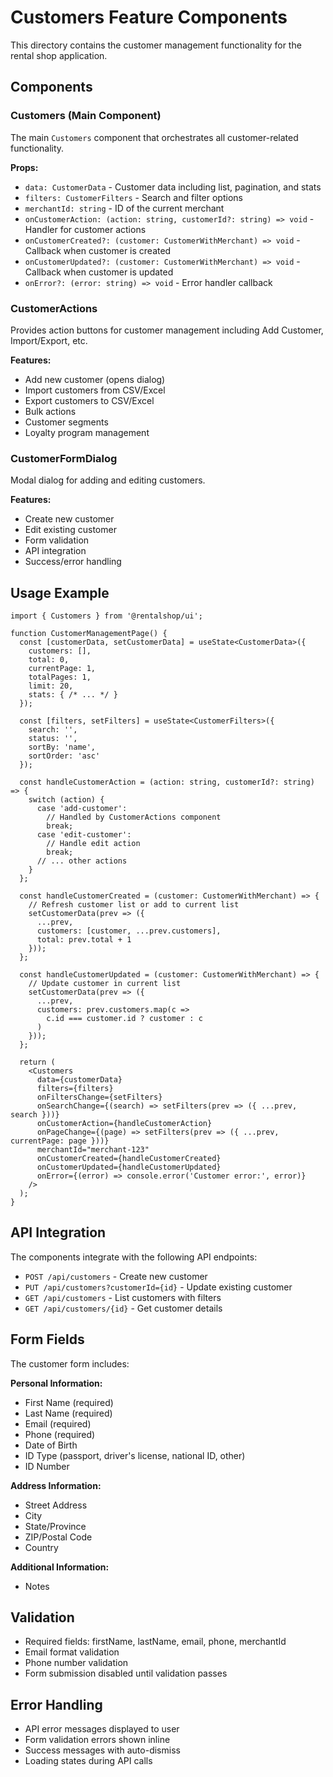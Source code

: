 # Customers Feature Components

This directory contains the customer management functionality for the rental shop application.

## Components

### Customers (Main Component)
The main `Customers` component that orchestrates all customer-related functionality.

**Props:**
- `data: CustomerData` - Customer data including list, pagination, and stats
- `filters: CustomerFilters` - Search and filter options
- `merchantId: string` - ID of the current merchant
- `onCustomerAction: (action: string, customerId?: string) => void` - Handler for customer actions
- `onCustomerCreated?: (customer: CustomerWithMerchant) => void` - Callback when customer is created
- `onCustomerUpdated?: (customer: CustomerWithMerchant) => void` - Callback when customer is updated
- `onError?: (error: string) => void` - Error handler callback

### CustomerActions
Provides action buttons for customer management including Add Customer, Import/Export, etc.

**Features:**
- Add new customer (opens dialog)
- Import customers from CSV/Excel
- Export customers to CSV/Excel
- Bulk actions
- Customer segments
- Loyalty program management

### CustomerFormDialog
Modal dialog for adding and editing customers.

**Features:**
- Create new customer
- Edit existing customer
- Form validation
- API integration
- Success/error handling

## Usage Example

```tsx
import { Customers } from '@rentalshop/ui';

function CustomerManagementPage() {
  const [customerData, setCustomerData] = useState<CustomerData>({
    customers: [],
    total: 0,
    currentPage: 1,
    totalPages: 1,
    limit: 20,
    stats: { /* ... */ }
  });

  const [filters, setFilters] = useState<CustomerFilters>({
    search: '',
    status: '',
    sortBy: 'name',
    sortOrder: 'asc'
  });

  const handleCustomerAction = (action: string, customerId?: string) => {
    switch (action) {
      case 'add-customer':
        // Handled by CustomerActions component
        break;
      case 'edit-customer':
        // Handle edit action
        break;
      // ... other actions
    }
  };

  const handleCustomerCreated = (customer: CustomerWithMerchant) => {
    // Refresh customer list or add to current list
    setCustomerData(prev => ({
      ...prev,
      customers: [customer, ...prev.customers],
      total: prev.total + 1
    }));
  };

  const handleCustomerUpdated = (customer: CustomerWithMerchant) => {
    // Update customer in current list
    setCustomerData(prev => ({
      ...prev,
      customers: prev.customers.map(c => 
        c.id === customer.id ? customer : c
      )
    }));
  };

  return (
    <Customers
      data={customerData}
      filters={filters}
      onFiltersChange={setFilters}
      onSearchChange={(search) => setFilters(prev => ({ ...prev, search }))}
      onCustomerAction={handleCustomerAction}
      onPageChange={(page) => setFilters(prev => ({ ...prev, currentPage: page }))}
      merchantId="merchant-123"
      onCustomerCreated={handleCustomerCreated}
      onCustomerUpdated={handleCustomerUpdated}
      onError={(error) => console.error('Customer error:', error)}
    />
  );
}
```

## API Integration

The components integrate with the following API endpoints:

- `POST /api/customers` - Create new customer
- `PUT /api/customers?customerId={id}` - Update existing customer
- `GET /api/customers` - List customers with filters
- `GET /api/customers/{id}` - Get customer details

## Form Fields

The customer form includes:

**Personal Information:**
- First Name (required)
- Last Name (required)
- Email (required)
- Phone (required)
- Date of Birth
- ID Type (passport, driver's license, national ID, other)
- ID Number

**Address Information:**
- Street Address
- City
- State/Province
- ZIP/Postal Code
- Country

**Additional Information:**
- Notes

## Validation

- Required fields: firstName, lastName, email, phone, merchantId
- Email format validation
- Phone number validation
- Form submission disabled until validation passes

## Error Handling

- API error messages displayed to user
- Form validation errors shown inline
- Success messages with auto-dismiss
- Loading states during API calls
